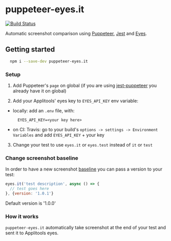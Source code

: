 # puppeteer-eyes.it

[![Build Status](https://travis-ci.org/wix-incubator/puppeteer-eyes.it.svg?branch=master)](https://travis-ci.org/wix-incubator/puppeteer-eyes.it)

Automatic screenshot comparison using [Puppeteer](https://github.com/GoogleChrome/puppeteer/), [Jest](https://github.com/facebook/jest) and [Eyes](https://applitools.com/).

## Getting started

```bash
  npm i --save-dev puppeteer-eyes.it
```

### Setup

1. Add Puppeteer's `page` on global (if you are using [jest-puppeteer](https://github.com/smooth-code/jest-puppeteer) you already have it on global)

2. Add your Applitools' eyes key to `EYES_API_KEY` env variable:
  - locally: add an `.env` file, with:
    ```
      EYES_API_KEY=<your key here>
    ```
  - on CI:
    Travis: go to your build's `options -> settings -> Environment Variables` and add `EYES_API_KEY` + your key

3. Change your test to use `eyes.it` or `eyes.test` instead of `it` or `test`

### Change screenshot baseline

In order to have a new screenshot [baseline](https://applitools.com/docs/topics/overview/overview-visual-testing.html) you can pass a version to your test:

```js
eyes.it('test description', async () => {
  // test goes here
}, {version: '1.0.1'} 
```

Default version is '1.0.0'


### How it works

`puppeteer-eyes.it` automatically take screenshot at the end of your test and sent it to Applitools eyes.




